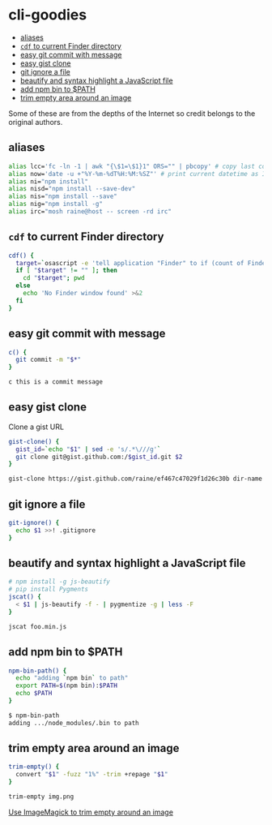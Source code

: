 <!-- START doctoc generated TOC please keep comment here to allow auto update -->
<!-- DON'T EDIT THIS SECTION, INSTEAD RE-RUN doctoc TO UPDATE -->
# cli-goodies

- [aliases](#aliases)
- [`cdf` to current Finder directory](#cdf-to-current-finder-directory)
- [easy git commit with message](#easy-git-commit-with-message)
- [easy gist clone](#easy-gist-clone)
- [git ignore a file](#git-ignore-a-file)
- [beautify and syntax highlight a JavaScript file](#beautify-and-syntax-highlight-a-javascript-file)
- [add npm bin to $PATH](#add-npm-bin-to-path)
- [trim empty area around an image](#trim-empty-area-around-an-image)

<!-- END doctoc generated TOC please keep comment here to allow auto update -->

Some of these are from the depths of the Internet so credit belongs to the
original authors.

## aliases

```sh
alias lcc='fc -ln -1 | awk "{\$1=\$1}1" ORS="" | pbcopy' # copy last command
alias now='date -u +"%Y-%m-%dT%H:%M:%SZ"' # print current datetime as ISO
alias ni="npm install"
alias nisd="npm install --save-dev"
alias nis="npm install --save"
alias nig="npm install -g"
alias irc="mosh raine@host -- screen -rd irc"
```

## `cdf` to current Finder directory

```sh
cdf() {
  target=`osascript -e 'tell application "Finder" to if (count of Finder windows) > 0 then get POSIX path of (target of front Finder window as text)'`
  if [ "$target" != "" ]; then
    cd "$target"; pwd
  else
    echo 'No Finder window found' >&2
  fi
}
```

## easy git commit with message

```sh
c() {
  git commit -m "$*"
}
```

```sh
c this is a commit message
```

## easy gist clone

Clone a gist URL

```sh
gist-clone() {
  gist_id=`echo "$1" | sed -e 's/.*\///g'`
  git clone git@gist.github.com:/$gist_id.git $2
}
```

```sh
gist-clone https://gist.github.com/raine/ef467c47029f1d26c30b dir-name
```

## git ignore a file

```sh
git-ignore() {
  echo $1 >>! .gitignore
}
```

## beautify and syntax highlight a JavaScript file

```sh
# npm install -g js-beautify
# pip install Pygments
jscat() {
  < $1 | js-beautify -f - | pygmentize -g | less -F
}
```

```sh
jscat foo.min.js
```

## add npm bin to $PATH

```sh
npm-bin-path() {
  echo "adding `npm bin` to path"
  export PATH=$(npm bin):$PATH
  echo $PATH
}
```

```sh
$ npm-bin-path
adding .../node_modules/.bin to path
```

## trim empty area around an image

```sh
trim-empty() {
  convert "$1" -fuzz "1%" -trim +repage "$1"
}
```

```sh
trim-empty img.png
```

[Use ImageMagick to trim empty around an image](https://coderwall.com/p/1shzpw/use-imagemagick-to-trim-empty-around-an-image)

